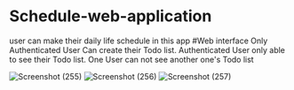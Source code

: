 # Schedule-web-application
user can make their daily life schedule in this app
#Web interface
Only Authenticated User Can create their Todo list.
Authenticated User only able to see their Todo list.
One User can not see another one's Todo list

![Screenshot (255)](https://user-images.githubusercontent.com/74006602/179420585-c3029ff7-1626-4fd6-bd0a-cf99d7dde796.png)
![Screenshot (256)](https://user-images.githubusercontent.com/74006602/179420596-5a517f07-0474-463e-b4e1-74cd086f7eb9.png)
![Screenshot (257)](https://user-images.githubusercontent.com/74006602/179420610-e6495f53-451c-40f9-a8f4-09e4e513302d.png)
